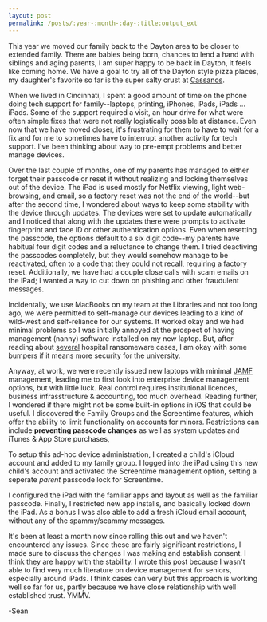 ```yaml
---
layout: post
permalink: /posts/:year-:month-:day-:title:output_ext
---
```


This year we moved our family back to the Dayton area to be closer to extended family. There are babies being born, chances to lend a hand with siblings and aging parents, I am super happy to be back in Dayton, it feels like coming home. We have a goal to try all of the Dayton style pizza places, my daughter's favorite so far is the super salty crust at [Cassanos](https://www.cassanos.com). 

When we lived in Cincinnati, I spent a good amount of time on the phone doing tech support for family--laptops, printing, iPhones, iPads, iPads ... iPads. Some of the support required a visit, an hour drive for what were often simple fixes that were not really logistically possible at distance. Even now that we have moved closer, it's frustrating for them to have to wait for a fix and for me to sometimes have to interrupt another activity for tech support. I've been thinking about way to pre-empt problems and better manage devices. 

Over the last couple of months, one of my parents has managed to either forget their passcode or reset it without realizing and locking themselves out of the device. The iPad is used mostly for Netflix viewing, light web-browsing, and email, so a factory reset was not the end of the world--but after the second time, I wondered about ways to keep some stability with the device through updates. The devices were set to update automatically and I noticed that along with the updates there were prompts to activate fingerprint and face ID or other authentication options. Even when resetting the passcode, the options default to a six digit code--my parents have habitual four digit codes and a reluctance to change them. I tried deactiving the passcodes completely, but they would somehow manage to be reactivated, often to a code that they could not recall, requiring a factory reset. Additionally, we have had a couple close calls with scam emails on the iPad; I wanted a way to cut down on phishing and other fraudulent messages. 

Incidentally, we use MacBooks on my team at the Libraries and not too long ago, we were permitted to self-manage our devices leading  to a kind of wild-west and self-reliance for our systems. It worked okay and we had minimal problems so I was initially annoyed at the prospect of having management (nanny) software installed on my new laptop. But, after reading about [several](https://arstechnica.com/information-technology/2020/09/patient-dies-after-ransomware-attack-reroutes-her-to-remote-hospital/) hospital ransomeware cases, I am okay with some bumpers if it means more security for the university.         

Anyway, at work, we were recently issued new laptops with minimal [JAMF](https://www.jamf.com) management, leading me to first look into enterprise device management options, but with little luck. Real control requires institutional licences, business infrasstructure & accounting, too much overhead. Reading further, I wondered if there might not be some built-in options in iOS that could be useful. I discovered the Family Groups and the Screentime features, which offer the ability to limit functionality on accounts for minors. Restrictions can include **preventing passcode changes** as well as system updates and iTunes & App Store purchases, 

To setup this ad-hoc device administration, I created a child's iCloud account and added to my family group. I logged into the iPad using this new child's account and activated the Screentime management option, setting a seperate *parent* passcode lock for Screentime. 

I configured the iPad with the familiar apps and layout as well as the familiar passcode. Finally, I restricted new app installs, and basically locked down the iPad. As a bonus I was also able to add a fresh iCloud email account, without any of the spammy/scammy messages. 

It's been at least a month now since rolling this out and we haven't encountered any issues. Since these are fairly significant restrictions, I made sure to discuss the changes I was making and establish consent. I think they are happy with the stability. I wrote this post because I wasn't able to find very much literature on device management for seniors, especially around iPads. I think cases can very but this approach is working well so far for us, partly because we have close relationship with well established trust. YMMV.

-Sean
